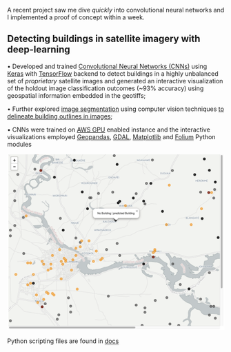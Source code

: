  
A recent project saw me dive _quickly_ into convolutional neural networks and I implemented a proof of concept within a week. 

## Detecting buildings in satellite imagery with deep-learning  

• Developed and trained [Convolutional Neural Networks (CNNs)](http://cs231n.github.io/convolutional-networks/) using [Keras](https://keras.io/) with [TensorFlow](https://github.com/tensorflow/tensorflow) backend to detect buildings in a highly unbalanced set of *proprietary* satellite images and generated an interactive visualization of the holdout image classification outcomes (~93% accuracy) using geospatial information embedded in the geotiffs;  

• Further explored [image segmentation](https://en.wikipedia.org/wiki/Image_segmentation) using computer vision techniques [to delineate building outlines in images](https://github.com/hengrumay/image_classification/blob/master/docs/code_notebooks/Explore_simpleSegmentation.ipynb);  

• CNNs were trained on [AWS GPU](https://aws.amazon.com/ec2/instance-types/) enabled instance and the interactive visualizations employed [Geopandas](http://geopandas.org/), [GDAL](https://en.wikipedia.org/wiki/GDAL), [Matplotlib](https://matplotlib.org/) and [Folium](https://folium.readthedocs.io/en/latest/index.html) Python modules  

<img src="https://github.com/hengrumay/image_classification/blob/master/docs/Folium_maps/satellite_map.png"> <!--height="500" width="800"-->


Python scripting files are found in [docs](https://github.com/hengrumay/image_classification/tree/master/docs)
